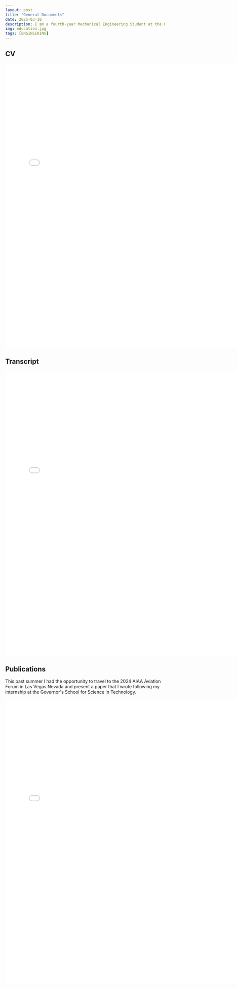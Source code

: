 ```yaml
---
layout: post
title: "General Documents"
date: 2025-03-10
description: I am a fourth-year Mechanical Engineering Student at the University of Virginia with a minor in Biomedical Engineering and an interest in Biomechanics. 
img: education.jpg
tags: [ENGINEERING]
---
```


## CV
<embed src="/assets/CV_3.11.25.pdf" width="750" height="900" type="application/pdf">

## Transcript
<embed src="/assets/UndergraduateTranscript.pdf" width="750" height="900" type="application/pdf">

## Publications
This past summer I had the opportunity to travel to the 2024 AIAA Aviation Forum in Las Vegas Nevada and present a paper that I wrote following my internship at the Governor's School for Science in Technology. 

<embed src="/assets/Customizable Turbofan Engine Component in OpenVSP-FinalConferenceSubmission (2).pdf" width="750" height="900" type="application/pdf">
